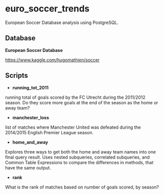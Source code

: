 # euro_soccer_trends
European Soccer Database analysis using PostgreSQL.

## Database

**European Soccer Database**

https://www.kaggle.com/hugomathien/soccer

## Scripts

- **running_tot_2011** 

running total of goals scored by the FC Utrecht during the 2011/2012 season. 
Do they score more goals at the end of the season as the home or away team? 

- **manchester_loss**

list of matches where Manchester United was defeated 
during the 2014/2015 English Premier League season. 

- **home_and_away**

Explores three ways to get both the home and away team names into one final query result.
Uses nested subqueries, correlated subqueries, and Common Table Expressions 
to compare the differences in methods, that have the same output.

- **rank** 

What is the rank of matches based on number of goals scored, by season?
